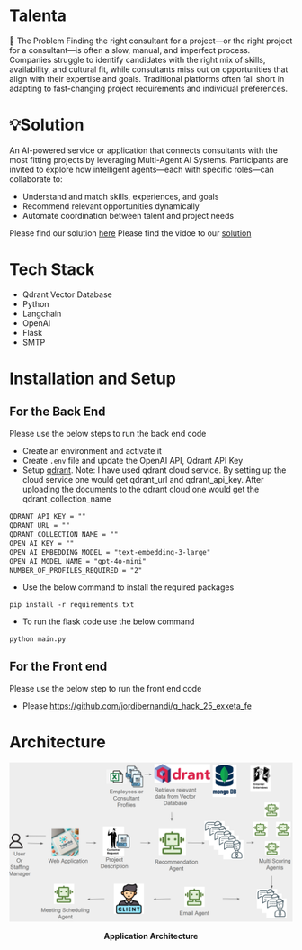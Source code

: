 # Talenta

🚧 The Problem
Finding the right consultant for a project—or the right project for a consultant—is often a slow, manual, and imperfect process. Companies struggle to identify candidates with the right mix of skills, availability, and cultural fit, while consultants miss out on opportunities that align with their expertise and goals. Traditional platforms often fall short in adapting to fast-changing project requirements and individual preferences.

# 💡Solution

An AI-powered service or application that connects consultants with the most fitting projects by leveraging Multi-Agent AI Systems.
Participants are invited to explore how intelligent agents—each with specific roles—can collaborate to:
- Understand and match skills, experiences, and goals
- Recommend relevant opportunities dynamically
- Automate coordination between talent and project needs

Please find our solution [here](https://docs.google.com/presentation/d/1jNyJkrCoF0pRVaoN3pkGt1MRAW1R48YkHBjhtMJAEqI/edit?usp=sharing)
Please find the vidoe to our [solution](https://drive.google.com/file/d/1bqqmV6B4WliDBDeI8Vnmh4CH2aOgs5__/view)

# Tech Stack
- Qdrant Vector Database
- Python
- Langchain
- OpenAI
- Flask
- SMTP

# Installation and Setup

## For the Back End 
Please use the below steps to run the back end code

- Create an environment and activate it
- Create `.env` file and update the OpenAI API, Qdrant API Key
- Setup [qdrant](https://qdrant.tech/). Note: I have used qdrant cloud service. By setting up the cloud service one would get qdrant_url and qdrant_api_key. After uploading the documents to the qdrant cloud one would get the qdrant_collection_name 
```
QDRANT_API_KEY = ""
QDRANT_URL = ""
QDRANT_COLLECTION_NAME = ""
OPEN_AI_KEY = ""
OPEN_AI_EMBEDDING_MODEL = "text-embedding-3-large"
OPEN_AI_MODEL_NAME = "gpt-4o-mini"
NUMBER_OF_PROFILES_REQUIRED = "2"
```
- Use the below command to install the required packages
```
pip install -r requirements.txt
```
- To run the flask code use the below command
```
python main.py
```

## For the Front end 
Please use the below step to run the front end code
- Please https://github.com/jordibernandi/q_hack_25_exxeta_fe

# Architecture

<p align="center">
  <img src="assets/Architecture.png" width="800" />
</p>
<p align="center">
    <b>Application Architecture</b> 
</p>
